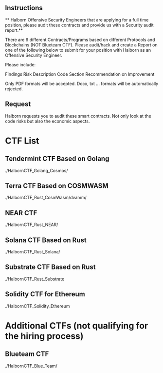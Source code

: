 
## Instructions

** Halborn Offensive Security Engineers that are applying for a full time position, please audit these contracts and provide us with a Security audit report.**

There are 6 different Contracts/Programs based on different Protocols and Blockchains (NOT Blueteam CTF). Please audit/hack and create a Report on one of the following below to submit for your position with Halborn as an Offensive Security Engineer.

Please include:

Findings Risk Description Code Section Recommendation on Improvement

Only PDF formats will be accepted. Docx, txt ... formats will be automatically rejected.

## Request

Halborn requests you to audit these smart contracts. Not only look at the code risks but also the economic aspects.

# CTF List

## Tendermint CTF Based on Golang

./HalbornCTF_Golang_Cosmos/

## Terra CTF Based on COSMWASM

./HalbornCTF_Rust_CosmWasm/dvamm/

## NEAR CTF

./HalbornCTF_Rust_NEAR/

## Solana CTF Based on Rust

./HalbornCTF_Rust_Solana/

## Substrate CTF Based on Rust

./HalbornCTF_Rust_Substrate

## Solidity CTF for Ethereum 

./HalbornCTF_Solidity_Ethereum

# Additional CTFs (not qualifying for the hiring process)

## Blueteam CTF

./HalbornCTF_Blue_Team/

